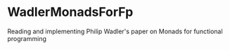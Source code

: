 # WadlerMonadsForFp
Reading and implementing Philip Wadler's paper on Monads for functional programming


